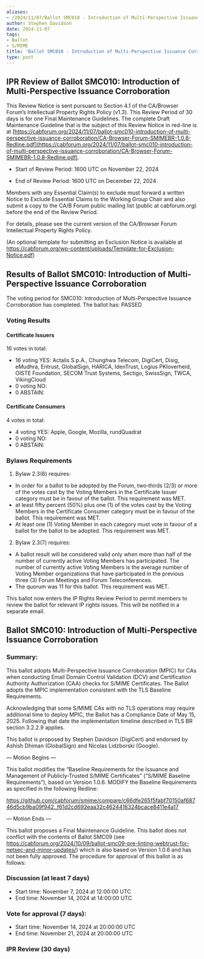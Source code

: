 ```yaml
---
aliases:
- /2024/11/07/Ballot SMC010 - Introduction of Multi-Perspective Issuance Corroboration
author: Stephen Davidson
date: 2024-11-07
tags:
- Ballot
- S/MIME
title: 'Ballot SMC010 - Introduction of Multi-Perspective Issuance Corroboration'
type: post
---
```


## IPR Review of Ballot SMC010: Introduction of Multi-Perspective Issuance Corroboration 

This Review Notice is sent pursuant to Section 4.1 of the CA/Browser Forum’s Intellectual Property Rights Policy (v1.3). This Review Period of 30 days is for one Final Maintenance Guidelines. The complete Draft Maintenance Guideline that is the subject of this Review Notice in red-line is at [https://cabforum.org/2024/11/07/ballot-smc010-introduction-of-multi-perspective-issuance-corroboration/CA-Browser-Forum-SMIMEBR-1.0.8-Redline.pdf](https://cabforum.org/2024/11/07/ballot-smc010-introduction-of-multi-perspective-issuance-corroboration/CA-Browser-Forum-SMIMEBR-1.0.8-Redline.pdf).

* Start of Review Period: 1600 UTC on November 22, 2024

* End of Review Period: 1600 UTC on December 22, 2024

Members with any Essential Claim(s) to exclude must forward a written Notice to Exclude Essential Claims to the Working Group Chair and also submit a copy to the CA/B Forum public mailing list (public at cabforum.org) before the end of the Review Period.

For details, please see the current version of the CA/Browser Forum Intellectual Property Rights Policy.

(An optional template for submitting an Exclusion Notice is available at https://cabforum.org/wp-content/uploads/Template-for-Exclusion-Notice.pdf)

## Results of Ballot SMC010: Introduction of Multi-Perspective Issuance Corroboration 

The voting period for SMC010: Introduction of Multi-Perspective Issuance Corroboration has completed. The ballot has: PASSED

### Voting Results

#### Certificate Issuers
16 votes in total:
* 16 voting YES: Actalis S.p.A., Chunghwa Telecom, DigiCert, Disig, eMudhra, Entrust, GlobalSign, HARICA, IdenTrust, Logius PKIoverheid, OISTE Foundation, SECOM Trust Systems, Sectigo, SwissSign, TWCA, VikingCloud
* 0 voting NO:
* 0 ABSTAIN:

#### Certificate Consumers
4 votes in total:
* 4 voting YES: Apple, Google, Mozilla, rundQuadrat
* 0 voting NO:
* 0 ABSTAIN:

### Bylaws Requirements

1. Bylaw 2.3(6) requires:
* In order for a ballot to be adopted by the Forum, two‐thirds (2/3) or more of the votes cast by the Voting Members in the Certificate Issuer category must be in favour of the ballot. This requirement was MET.
* at least fifty percent (50%) plus one (1) of the votes cast by the Voting Members in the Certificate Consumer category must be in favour of the ballot. This requirement was MET.
* At least one (1) Voting Member in each category must vote in favour of a ballot for the ballot to be adopted. This requirement was MET.
2. Bylaw 2.3(7) requires:
* A ballot result will be considered valid only when more than half of the number of currently active Voting Members has participated. The number of currently active Voting Members is the average number of Voting Member organizations that have participated in the previous three (3) Forum Meetings and Forum Teleconferences.
* The quorum was 11 for this ballot. This requirement was MET.

This ballot now enters the IP Rights Review Period to permit members to review the ballot for relevant IP rights issues. This will be notified in a separate email.

## Ballot SMC010: Introduction of Multi-Perspective Issuance Corroboration 

### Summary: 

This ballot adopts Multi-Perspective Issuance Corroboration (MPIC) for CAs when conducting Email Domain Control Validation (DCV) and Certification Authority Authorization (CAA) checks for S/MIME Certificates.  The Ballot adopts the MPIC implementation consistent with the TLS Baseline Requirements.  

Acknowledging that some S/MIME CAs with no TLS operations may require additional time to deploy MPIC, the Ballot has a Compliance Date of May 15, 2025.  Following that date the implementation timeline described in TLS BR section 3.2.2.9 applies.

This ballot is proposed by Stephen Davidson (DigiCert) and endorsed by Ashish Dhiman (GlobalSign) and Nicolas Lidzborski (Google).

— Motion Begins —

This ballot modifies the “Baseline Requirements for the Issuance and Management of Publicly-Trusted S/MIME Certificates” (“S/MIME Baseline Requirements”), based on Version 1.0.6.
MODIFY the Baseline Requirements as specified in the following Redline:

https://github.com/cabforum/smime/compare/c66dfe265f5fabf70150af68746d5cb9ba09f942..f61d2cd692eaa32c4624418324bcace8411e4a17 

— Motion Ends —

This ballot proposes a Final Maintenance Guideline. This ballot does not conflict with the contents of Ballot SMC09 (see https://cabforum.org/2024/10/09/ballot-smc09-pre-linting-webtrust-for-netsec-and-minor-updates/) which is also based on Version 1.0.6 and has not been fully approved. The procedure for approval of this ballot is as follows:

### Discussion (at least 7 days)

* Start time: November 7, 2024 at 12:00:00 UTC
* End time: November 14, 2024 at 14:00:00 UTC

### Vote for approval (7 days):

* Start time: November 14, 2024 at 20:00:00 UTC
* End time: November 21, 2024 at 20:00:00 UTC

### IPR Review (30 days)


